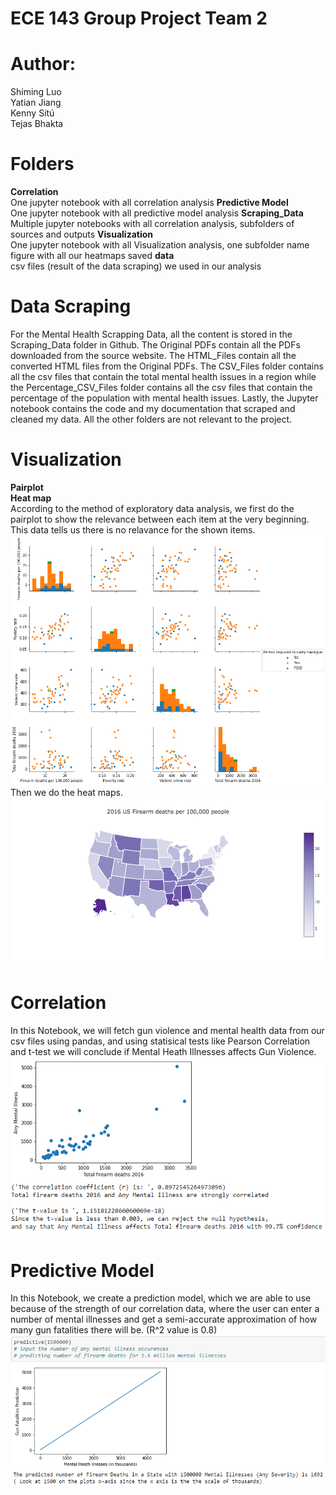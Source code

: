 # ECE 143 Group Project Team 2

# Author:
Shiming Luo<br>
Yatian Jiang<br>
Kenny Sitú<br>
Tejas Bhakta

# Folders <br>
**Correlation**<br>
One jupyter notebook with all correlation analysis
**Predictive Model**<br>
One jupyter notebook with all predictive model analysis
**Scraping_Data**<br>
Multiple jupyter notebooks with all correlation analysis, subfolders of sources and outputs
**Visualization**<br>
One jupyter notebook with all Visualization analysis, one subfolder name figure with all our heatmaps saved
**data**<br>
csv files (result of the data scraping) we used in our analysis

# Data Scraping
For the Mental Health Scrapping Data, all the content is stored in the Scraping_Data folder in Github. 
The Original PDFs contain all the PDFs downloaded from the source website. 
The HTML_Files contain all the converted HTML files from the Original PDFs. 
The CSV_Files folder contains all the csv files that contain the total mental health issues in a region 
while the Percentage_CSV_Files folder contains all the csv files that contain the percentage of the population with mental health issues. 
Lastly, the Jupyter notebook contains the code and my documentation that scraped and cleaned my data. 
All the other folders are not relevant to the project.

# Visualization
**Pairplot**<br>
**Heat map**<br>
According to the method of exploratory data analysis, we first do the pairplot to show the relevance between each item at the very beginning. This data tells us there is no relavance for the shown items.
![alt text](https://github.com/KennySitu/Team_Two_But_-1_In_Standings/blob/master/Visualization/figure/PairPlot.png)
<br>
Then we do the heat maps.
![alt text](https://github.com/KennySitu/Team_Two_But_-1_In_Standings/blob/master/Visualization/figure/heatmap_deaths.png)

# Correlation
In this Notebook, we will fetch gun violence and mental health data from our csv files using pandas, and using statisical tests like Pearson Correlation and t-test we will conclude if Mental Heath Illnesses affects Gun Violence.
![alt text](https://github.com/KennySitu/Team_Two_But_-1_In_Standings/blob/master/Correlation/forREADME.PNG)

# Predictive Model
In this Notebook, we create a prediction model, which we are able to use because of the strength of our correlation data, where the user can enter a number of mental illnesses and get a semi-accurate approximation of how many gun fatalities there will be. (R^2 value is 0.8)
![alt text](https://github.com/KennySitu/Team_Two_But_-1_In_Standings/blob/master/Predictive%20Model/predict_forREADME.PNG)

